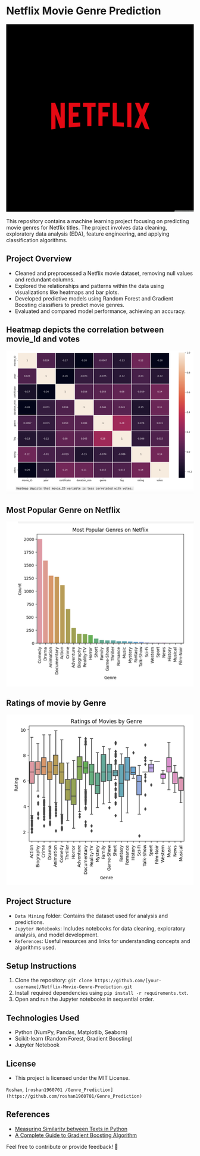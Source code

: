 # Netflix Movie Genre Prediction

![Netflix Logo](https://github.com/roshan1960701/Genre_Prediction/blob/main/netflix-wallpaper-3840x3840.jpg)

This repository contains a machine learning project focusing on predicting movie genres for Netflix titles. The project involves data cleaning, exploratory data analysis (EDA), feature engineering, and applying classification algorithms.

## Project Overview

- Cleaned and preprocessed a Netflix movie dataset, removing null values and redundant columns.
- Explored the relationships and patterns within the data using visualizations like heatmaps and bar plots.
- Developed predictive models using Random Forest and Gradient Boosting classifiers to predict movie genres.
- Evaluated and compared model performance, achieving an accuracy.

## Heatmap depicts the correlation between movie_Id and votes
![Sample Heatmap](https://github.com/roshan1960701/Genre_Prediction/blob/main/Screenshot%202023-12-29%20at%2019.43.37.png)

## Most Popular Genre on Netflix
![Most Popular Genres on Netflix](https://github.com/roshan1960701/Genre_Prediction/blob/main/Screenshot%202023-12-29%20at%2019.43.53.png)

## Ratings of movie by Genre
![Ratings of movie by Genre](https://github.com/roshan1960701/Genre_Prediction/blob/main/Screenshot%202023-12-29%20at%2019.44.03.png)

## Project Structure

- `Data Mining` folder: Contains the dataset used for analysis and predictions.
- `Jupyter Notebooks`: Includes notebooks for data cleaning, exploratory analysis, and model development.
- `References`: Useful resources and links for understanding concepts and algorithms used.

## Setup Instructions

1. Clone the repository: `git clone https://github.com/[your-username]/Netflix-Movie-Genre-Prediction.git`
2. Install required dependencies using `pip install -r requirements.txt`.
3. Open and run the Jupyter notebooks in sequential order.

## Technologies Used

- Python (NumPy, Pandas, Matplotlib, Seaborn)
- Scikit-learn (Random Forest, Gradient Boosting)
- Jupyter Notebook

## License
- This project is licensed under the MIT License.
  
`Roshan`, `[roshan1960701
/Genre_Prediction](https://github.com/roshan1960701/Genre_Prediction)`

## References

- [Measuring Similarity between Texts in Python](https://sites.temple.edu/tudsc/2017/03/30/measuring-similarity-between-texts-in-python/#:~:text=The%20cosine%20similarity%20is%20the,the%20similarity%20between%20two%20documents.)
- [A Complete Guide to Gradient Boosting Algorithm](https://www.analyticsvidhya.com/blog/2021/09/gradient-boosting-algorithm-a-complete-guide-for-beginners/)

Feel free to contribute or provide feedback! 🚀

